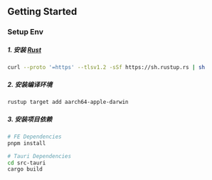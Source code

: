
## Getting Started

### Setup Env

##### 1. 安装 [Rust](https://www.rust-lang.org/)

```sh
curl --proto '=https' --tlsv1.2 -sSf https://sh.rustup.rs | sh
```

##### 2. 安装编译环境

```sh
rustup target add aarch64-apple-darwin
```

##### 3. 安装项目依赖

```sh
# FE Dependencies
pnpm install

# Tauri Dependencies
cd src-tauri
cargo build
```